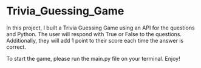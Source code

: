 # Trivia_Guessing_Game
In this project, I built a Trivia Guessing Game using an API for the questions and Python. The user will respond with True or False to the questions. Additionally, they will add 1 point to their score each time the answer is correct.

To start the game, please run the main.py file on your terminal. Enjoy! 

